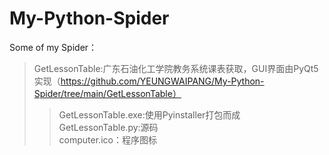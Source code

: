# My-Python-Spider
Some of my Spider：
>GetLessonTable:广东石油化工学院教务系统课表获取，GUI界面由PyQt5实现（https://github.com/YEUNGWAIPANG/My-Python-Spider/tree/main/GetLessonTable）
>>GetLessonTable.exe:使用Pyinstaller打包而成  
>>GetLessonTable.py:源码  
>>computer.ico：程序图标  
